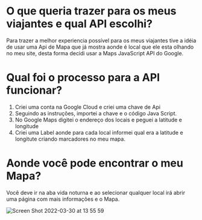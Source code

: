 
# O que queria trazer para os meus viajantes e qual API escolhi?


Para trazer a melhor experiencia possível para os meus viajantes tive a idéia de usar uma Api de Mapa que já mostra aonde é local que 
ele esta olhando no meu site, desta forma decidi usar a Maps JavaScript API do Google.


# Qual foi o processo para a API funcionar?


1. Criei uma conta na Google Cloud e criei uma chave de Api
2. Seguindo as instruções, importei a chave e o código Java Script.
3. No Google Maps digitei o endereço dos locais e peguei a latitude e longitude
4. Criei uma Label aonde para cada local informei qual era a latitude e longitute criando marcadores no meu mapa.


# Aonde você pode encontrar o meu Mapa?

Você deve ir na aba vida noturna e ao selecionar qualquer local irá abrir uma página com mais informações e o Mapa.


![Screen Shot 2022-03-30 at 13 55 59](https://user-images.githubusercontent.com/89821794/160890312-9f81eca0-b67f-4a0c-ba87-0e67507c2337.png)
